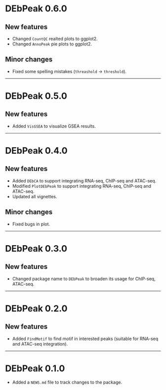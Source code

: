 # DEbPeak 0.6.0
## New features
* Changed `CountQC` realted plots to ggplot2.
* Changed `AnnoPeak` pie plots to ggplot2.

## Minor changes
* Fixed some spelling mistakes (`threashold` -> `threshold`).

-------------

# DEbPeak 0.5.0
## New features
* Added `VisGSEA` to visualize GSEA results.

-------------

# DEbPeak 0.4.0
## New features
* Added `DEbCA` to support integrating RNA-seq, ChIP-seq and ATAC-seq.
* Modified `PlotDEbPeak` to support integrating RNA-seq, ChIP-seq and ATAC-seq.
* Updated all vignettes.

## Minor changes
* Fixed bugs in plot.

-------------

# DEbPeak 0.3.0
## New features
* Changed package name to `DEbPeak` to broaden its usage for ChIP-seq, ATAC-seq.

-------------

# DEbPeak 0.2.0
## New features
* Added `FindMotif` to find motif in interested peaks (suitable for RNA-seq and ATAC-seq integration).

-------------

# DEbPeak 0.1.0

* Added a `NEWS.md` file to track changes to the package.
